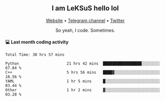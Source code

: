 <h2 align="center">I am LeKSuS hello lol</h2>
<div align="center">
  <a href="https://leksus.net">Website</a> •
  <a href="https://t.me/leksus_was_here">Telegram channel</a> •
  <a href="https://twitter.com/___LeKSuS___">Twitter</a>
</div>
<p align="center">So yeah, I code. Sometimes.</p>

#### :computer: Last month coding activity
<!--START_SECTION:waka-->

```text
Total Time: 30 hrs 57 mins

Python                     21 hrs 42 mins  █████████████████░░░░░░░░   67.84 %
C++                        5 hrs 56 mins   ████▓░░░░░░░░░░░░░░░░░░░░   18.56 %
YAML                       1 hr 5 mins     █░░░░░░░░░░░░░░░░░░░░░░░░   03.44 %
Other                      1 hr 2 mins     ▓░░░░░░░░░░░░░░░░░░░░░░░░   03.28 %
```

<!--END_SECTION:waka-->
